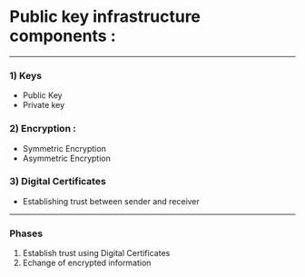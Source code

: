 # Public key infrastructure components :
---

### 1) Keys
- Public Key 
- Private key

### 2) Encryption : 
  - Symmetric Encryption
  - Asymmetric Encryption

### 3) Digital Certificates
  - Establishing trust between sender and receiver
---
### Phases
  1) Establish trust using Digital Certificates
  2) Echange of encrypted information


